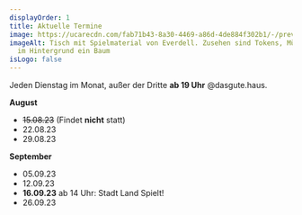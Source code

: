 ```yaml
---
displayOrder: 1
title: Aktuelle Termine
image: https://ucarecdn.com/fab71b43-8a30-4469-a86d-4de884f302b1/-/preview/-/enhance/63/
imageAlt: Tisch mit Spielmaterial von Everdell. Zusehen sind Tokens, Münzen und
  im Hintergrund ein Baum
isLogo: false
---
```

Jeden Dienstag im Monat, außer der Dritte **ab 19 Uhr** @dasgute.haus.

**August**

* ~~15.08.23~~ (Findet **nicht** statt)
* 22.08.23
* 29.08.23

**September**

* 05.09.23
* 12.09.23
* **16.09.23** ab 14 Uhr: Stadt Land Spielt!
* 26.09.23